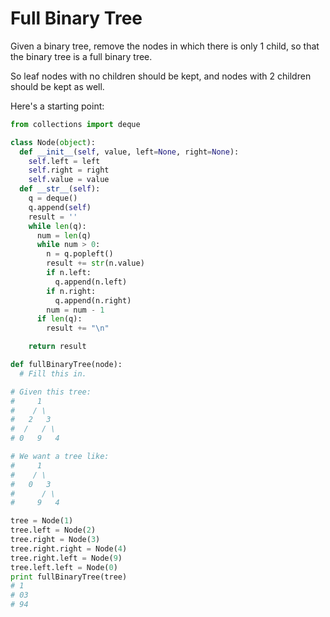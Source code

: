 # Full Binary Tree

Given a binary tree, remove the nodes in which there is only 1 child, so that the binary tree is a full binary tree.

So leaf nodes with no children should be kept, and nodes with 2 children should be kept as well.

Here's a starting point:

```python
from collections import deque

class Node(object):
  def __init__(self, value, left=None, right=None):
    self.left = left
    self.right = right
    self.value = value
  def __str__(self):
    q = deque()
    q.append(self)
    result = ''
    while len(q):
      num = len(q)
      while num > 0:
        n = q.popleft()
        result += str(n.value)
        if n.left:
          q.append(n.left)
        if n.right:
          q.append(n.right)
        num = num - 1
      if len(q):
        result += "\n"

    return result

def fullBinaryTree(node):
  # Fill this in.

# Given this tree:
#     1
#    / \ 
#   2   3
#  /   / \
# 0   9   4

# We want a tree like:
#     1
#    / \ 
#   0   3
#      / \
#     9   4

tree = Node(1)
tree.left = Node(2)
tree.right = Node(3)
tree.right.right = Node(4)
tree.right.left = Node(9)
tree.left.left = Node(0)
print fullBinaryTree(tree)
# 1
# 03
# 94
```
